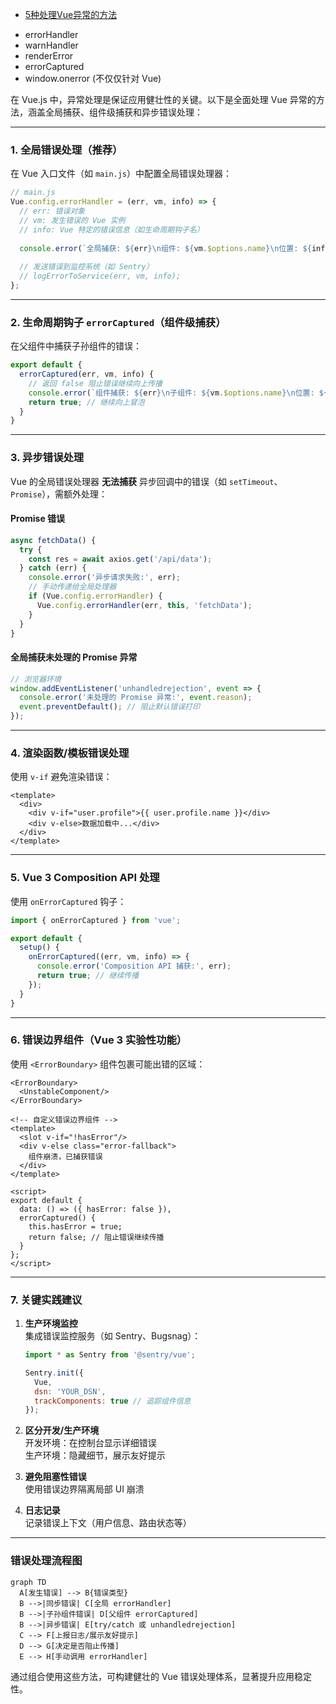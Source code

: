 

* [5种处理Vue异常的方法](https://blog.fundebug.com/2019/06/17/handling-errors-in-vuejs/)



- errorHandler
- warnHandler
- renderError
- errorCaptured
- window.onerror (不仅仅针对 Vue)





在 Vue.js 中，异常处理是保证应用健壮性的关键。以下是全面处理 Vue 异常的方法，涵盖全局捕获、组件级捕获和异步错误处理：

---

### **1. 全局错误处理（推荐）**
在 Vue 入口文件（如 `main.js`）中配置全局错误处理器：
```javascript
// main.js
Vue.config.errorHandler = (err, vm, info) => {
  // err: 错误对象
  // vm: 发生错误的 Vue 实例
  // info: Vue 特定的错误信息（如生命周期钩子名）
  
  console.error(`全局捕获: ${err}\n组件: ${vm.$options.name}\n位置: ${info}`);
  
  // 发送错误到监控系统（如 Sentry）
  // logErrorToService(err, vm, info);
};
```

---

### **2. 生命周期钩子 `errorCaptured`（组件级捕获）**
在父组件中捕获子孙组件的错误：
```javascript
export default {
  errorCaptured(err, vm, info) {
    // 返回 false 阻止错误继续向上传播
    console.error(`组件捕获: ${err}\n子组件: ${vm.$options.name}\n位置: ${info}`);
    return true; // 继续向上冒泡
  }
}
```

---

### **3. 异步错误处理**
Vue 的全局错误处理器 **无法捕获** 异步回调中的错误（如 `setTimeout`、`Promise`），需额外处理：

#### **Promise 错误**
```javascript
async fetchData() {
  try {
    const res = await axios.get('/api/data');
  } catch (err) {
    console.error('异步请求失败:', err);
    // 手动传递给全局处理器
    if (Vue.config.errorHandler) {
      Vue.config.errorHandler(err, this, 'fetchData');
    }
  }
}
```

#### **全局捕获未处理的 Promise 异常**
```javascript
// 浏览器环境
window.addEventListener('unhandledrejection', event => {
  console.error('未处理的 Promise 异常:', event.reason);
  event.preventDefault(); // 阻止默认错误打印
});
```

---

### **4. 渲染函数/模板错误处理**
使用 `v-if` 避免渲染错误：
```vue
<template>
  <div>
    <div v-if="user.profile">{{ user.profile.name }}</div>
    <div v-else>数据加载中...</div>
  </div>
</template>
```

---

### **5. Vue 3 Composition API 处理**
使用 `onErrorCaptured` 钩子：
```javascript
import { onErrorCaptured } from 'vue';

export default {
  setup() {
    onErrorCaptured((err, vm, info) => {
      console.error('Composition API 捕获:', err);
      return true; // 继续传播
    });
  }
}
```

---

### **6. 错误边界组件（Vue 3 实验性功能）**
使用 `<ErrorBoundary>` 组件包裹可能出错的区域：
```vue
<ErrorBoundary>
  <UnstableComponent/>
</ErrorBoundary>

<!-- 自定义错误边界组件 -->
<template>
  <slot v-if="!hasError"/>
  <div v-else class="error-fallback">
    组件崩溃，已捕获错误
  </div>
</template>

<script>
export default {
  data: () => ({ hasError: false }),
  errorCaptured() {
    this.hasError = true;
    return false; // 阻止错误继续传播
  }
};
</script>
```

---

### **7. 关键实践建议**
1. **生产环境监控**  
   集成错误监控服务（如 Sentry、Bugsnag）：
   ```javascript
   import * as Sentry from '@sentry/vue';
   
   Sentry.init({
     Vue,
     dsn: 'YOUR_DSN',
     trackComponents: true // 追踪组件信息
   });
   ```

2. **区分开发/生产环境**  
   开发环境：在控制台显示详细错误  
   生产环境：隐藏细节，展示友好提示

3. **避免阻塞性错误**  
   使用错误边界隔离局部 UI 崩溃

4. **日志记录**  
   记录错误上下文（用户信息、路由状态等）

---

### **错误处理流程图**
```mermaid
graph TD
  A[发生错误] --> B{错误类型}
  B -->|同步错误| C[全局 errorHandler]
  B -->|子孙组件错误| D[父组件 errorCaptured]
  B -->|异步错误| E[try/catch 或 unhandledrejection]
  C --> F[上报日志/展示友好提示]
  D --> G[决定是否阻止传播]
  E --> H[手动调用 errorHandler]
```

通过组合使用这些方法，可构建健壮的 Vue 错误处理体系，显著提升应用稳定性。